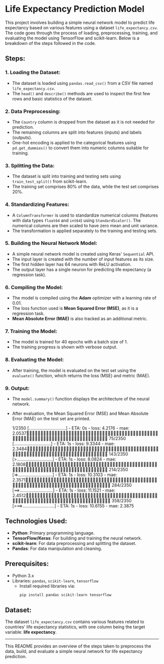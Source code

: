 # Life Expectancy Prediction Model

This project involves building a simple neural network model to predict life expectancy based on various features using a dataset `life_expectancy.csv`. The code goes through the process of loading, preprocessing, training, and evaluating the model using TensorFlow and scikit-learn. Below is a breakdown of the steps followed in the code.

## Steps:

### 1. Loading the Dataset:
- The dataset is loaded using `pandas.read_csv()` from a CSV file named `life_expectancy.csv`.
- The `head()` and `describe()` methods are used to inspect the first few rows and basic statistics of the dataset.

### 2. Data Preprocessing:
- The `Country` column is dropped from the dataset as it is not needed for prediction.
- The remaining columns are split into features (inputs) and labels (outputs).
- One-hot encoding is applied to the categorical features using `pd.get_dummies()` to convert them into numeric columns suitable for training.

### 3. Splitting the Data:
- The dataset is split into training and testing sets using `train_test_split()` from scikit-learn. 
- The training set comprises 80% of the data, while the test set comprises 20%.

### 4. Standardizing Features:
- A `ColumnTransformer` is used to standardize numerical columns (features with data types `float64` and `int64`) using `StandardScaler()`. The numerical columns are then scaled to have zero mean and unit variance.
- The transformation is applied separately to the training and testing sets.

### 5. Building the Neural Network Model:
- A simple neural network model is created using Keras' `Sequential` API.
- The input layer is created with the number of input features as its size.
- The first hidden layer has 64 neurons with ReLU activation.
- The output layer has a single neuron for predicting life expectancy (a regression task).

### 6. Compiling the Model:
- The model is compiled using the **Adam** optimizer with a learning rate of 0.01.
- The loss function used is **Mean Squared Error (MSE)**, as it is a regression task.
- **Mean Absolute Error (MAE)** is also tracked as an additional metric.

### 7. Training the Model:
- The model is trained for 40 epochs with a batch size of 1. 
- The training progress is shown with verbose output.

### 8. Evaluating the Model:
- After training, the model is evaluated on the test set using the `evaluate()` function, which returns the loss (MSE) and metric (MAE).

### 9. Output:
- The `model.summary()` function displays the architecture of the neural network.
- After evaluation, the Mean Squared Error (MSE) and Mean Absolute Error (MAE) on the test set are printed.

   1/2350 [..............................] - ETA: 0s - loss: 4.2176 - mae: 2.0537
  75/2350 [..............................] - ETA: 1s - loss: 9.3344 - mae: 2.3484
 143/2350 [>.............................] - ETA: 1s - loss: 8.0824 - mae: 2.1808
 214/2350 [=>............................] - ETA: 1s - loss: 10.3103 - mae: 2.3571
 284/2350 [==>...........................] - ETA: 1s - loss: 11.1521 - mae: 2.4512
 358/2350 [===>..........................] - ETA: 1s - loss: 10.6155 - mae: 2.3875


## Technologies Used:
- **Python**: Primary programming language.
- **TensorFlow/Keras**: For building and training the neural network.
- **scikit-learn**: For data preprocessing and splitting the dataset.
- **Pandas**: For data manipulation and cleaning.

## Prerequisites:
- Python 3.x
- Libraries: `pandas`, `scikit-learn`, `tensorflow`
  - Install required libraries via:
    ```bash
    pip install pandas scikit-learn tensorflow
    ```

## Dataset:
The dataset `life_expectancy.csv` contains various features related to countries' life expectancy statistics, with one column being the target variable: **life expectancy**.

---

This README provides an overview of the steps taken to preprocess the data, build, and evaluate a simple neural network for life expectancy prediction.
